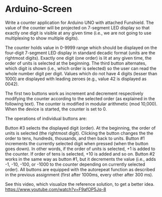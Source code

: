 # Arduino-Screen
Write a counter application for Arduino UNO with attached Funshield. The value of the counter will be projected on 7-segment LED display so that exactly one digit is visible at any given time (i.e., we are not going to use multiplexing to show multiple digits).

The counter holds value in 0-9999 range which should be displayed on the four-digit 7-segment LED display in standard decadic format (units are the rightmost digits). Exactly one digit (one order) is lit at any given time, the order of units is selected at the beginning. The third button alternates, which digit is shown (i.e., which order is selected) so the user can read the whole number digit per digit. Values which do not have 4 digits (lesser than 1000) are displayed with leading zeroes (e.g., value 42 is displayed as 0042).

The first two buttons work as increment and decrement respectively modifying the counter according to the selected order (as explained in the following text). The counter is modified in modular arithmetic (mod 10,000). When the device is started, the counter is set to 0.

The operations of individual buttons are:

Button #3 selects the displayed digit (order). At the beginning, the order of units is selected (the rightmost digit). Clicking the button changes the the order to tens, hundreds, thousands, and then back to units.
Button #1 increments the currently selected digit when pressed (when the button goes down). In other words, if the order of units is selected, +1 is added to the counter. If order of tens is selected, +10 is added and so on.
Button #2 works in the same way as button #1, but it decrements the value (i.e., adds -1, -10, -100, or -1000 to the counter depending on currently selected order).
All buttons are equipped with the autorepeat function as described in the previous assignment (first after 1000ms, every other after 300 ms).

See this video, which visualize the reference solution, to get a better idea. https://www.youtube.com/watch?v=F9afOP5Jq-8
